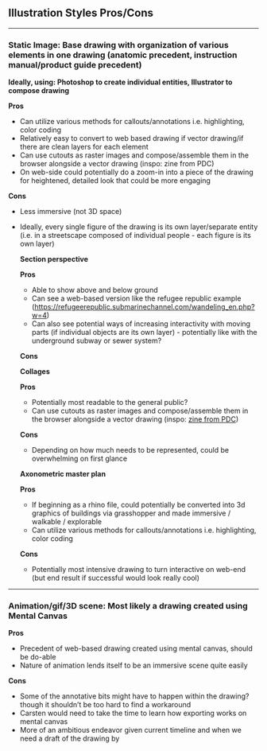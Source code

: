 ## Illustration Styles Pros/Cons

---

### Static Image: Base drawing with organization of various elements in one drawing (anatomic precedent, instruction manual/product guide precedent)
**Ideally, using: Photoshop to create individual entities, Illustrator to compose drawing**

**Pros**
- Can utilize various methods for callouts/annotations i.e. highlighting, color coding
- Relatively easy to convert to web based drawing if vector drawing/if there are clean layers for each element
- Can use cutouts as raster images and compose/assemble them in the browser alongside a vector drawing (inspo: zine from PDC)
- On web-side could potentially do a zoom-in into a piece of the drawing for heightened, detailed look that could be more engaging

**Cons**
- Less immersive (not 3D space)
- Ideally, every single figure of the drawing is its own layer/separate entity (i.e. in a streetscape composed of individual people - each figure is its own layer)

	**Section perspective**

	**Pros**
	- Able to show above and below ground
	- Can see a web-based version like the refugee republic example (https://refugeerepublic.submarinechannel.com/wandeling_en.php?w=4)
	- Can also see potential ways of increasing interactivity with moving parts (if individual objects are its own layer) - potentially like with the underground subway or sewer system?

	**Cons**

	**Collages**
	
	**Pros**
	- Potentially most readable to the general public?
	- Can use cutouts as raster images and compose/assemble them in the browser alongside a vector drawing (inspo: [zine from PDC](https://www1.nyc.gov/assets/designcommission/downloads/pdf/PDC-PARKing-Day-2020-ZINE-pages.pdf))

	**Cons**
	- Depending on how much needs to be represented, could be overwhelming on first glance

	**Axonometric master plan**

	**Pros**
	- If beginning as a rhino file, could potentially be converted into 3d graphics of buildings via grasshopper and made immersive / walkable / explorable
	- Can utilize various methods for callouts/annotations i.e. highlighting, color coding

	**Cons**
	- Potentially most intensive drawing to turn interactive on web-end (but end result if successful would look really cool)

---
### Animation/gif/3D scene: Most likely a drawing created using Mental Canvas

**Pros**
- Precedent of web-based drawing created using mental canvas, should be do-able
- Nature of animation lends itself to be an immersive scene quite easily

**Cons**
- Some of the annotative bits might have to happen within the drawing? though it shouldn’t be too hard to find a workaround
- Carsten would need to take the time to learn how exporting works on mental canvas
- More of an ambitious endeavor given current timeline and when we need a draft of the drawing by
